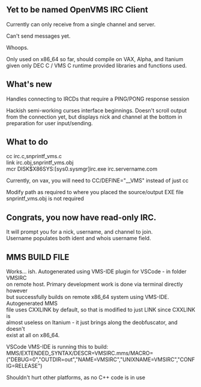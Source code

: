 ## Yet to be named OpenVMS IRC Client

Currently can only receive from a single channel and server.

Can't send messages yet. 

Whoops. 

Only used on x86_64 so far, should compile on VAX, Alpha, and Itanium   
given only DEC C / VMS C runtime provided libraries and functions used.

## What's new

Handles connecting to IRCDs that require a PING/PONG response session  

Hackish semi-working curses interface beginnings. Doesn't scroll output  
from the connection yet, but displays nick and channel at the bottom in  
preparation for user input/sending. 

## What to do
cc irc.c,snprintf_vms.c  
link irc.obj,snprintf_vms.obj  
mcr DISK$X86SYS:[sys0.sysmgr]irc.exe irc.servername.com  

Currently, on vax, you will need to CC/DEFINE="__VMS" instead of just cc  

Modify path as required to where you placed the source/output EXE file  
snprintf_vms.obj is not required 

## Congrats, you now have read-only IRC.

It will prompt you for a nick, username, and channel to join.  
Username populates both ident and whois username field.  


## MMS BUILD FILE

Works... ish. Autogenerated using VMS-IDE plugin for VSCode - in folder VMSIRC  
on remote host. Primary development work is done via terminal directly however   
but successfully builds on remote x86_64 system using VMS-IDE. Autogenerated MMS  
file uses CXXLINK by default, so that is modified to just LINK since CXXLINK is  
almost useless on Itanium - it just brings along the deobfuscator, and doesn't   
exist at all on x86_64.   

VSCode VMS-IDE is running this to build:
MMS/EXTENDED_SYNTAX/DESCR=VMSIRC.mms/MACRO=("DEBUG=0","OUTDIR=out","NAME=VMSIRC","UNIXNAME=VMSIRC","CONFIG=RELEASE")  

Shouldn't hurt other platforms, as no C++ code is in use